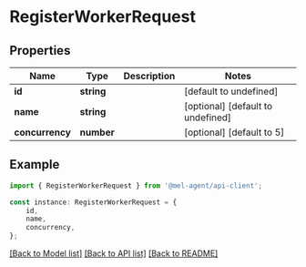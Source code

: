 # RegisterWorkerRequest


## Properties

Name | Type | Description | Notes
------------ | ------------- | ------------- | -------------
**id** | **string** |  | [default to undefined]
**name** | **string** |  | [optional] [default to undefined]
**concurrency** | **number** |  | [optional] [default to 5]

## Example

```typescript
import { RegisterWorkerRequest } from '@mel-agent/api-client';

const instance: RegisterWorkerRequest = {
    id,
    name,
    concurrency,
};
```

[[Back to Model list]](../README.md#documentation-for-models) [[Back to API list]](../README.md#documentation-for-api-endpoints) [[Back to README]](../README.md)
